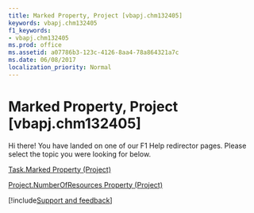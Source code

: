 ```yaml
---
title: Marked Property, Project [vbapj.chm132405]
keywords: vbapj.chm132405
f1_keywords:
- vbapj.chm132405
ms.prod: office
ms.assetid: a07786b3-123c-4126-8aa4-78a864321a7c
ms.date: 06/08/2017
localization_priority: Normal
---
```



# Marked Property, Project [vbapj.chm132405]

Hi there! You have landed on one of our F1 Help redirector pages. Please select the topic you were looking for below.

[Task.Marked Property (Project)](http://msdn.microsoft.com/library/b868afee-637f-8725-afdb-3c59ad261e26%28Office.15%29.aspx)

[Project.NumberOfResources Property (Project)](http://msdn.microsoft.com/library/a65ece0e-0285-a0d4-fb45-3f4d730ddd3d%28Office.15%29.aspx)

[!include[Support and feedback](~/includes/feedback-boilerplate.md)]